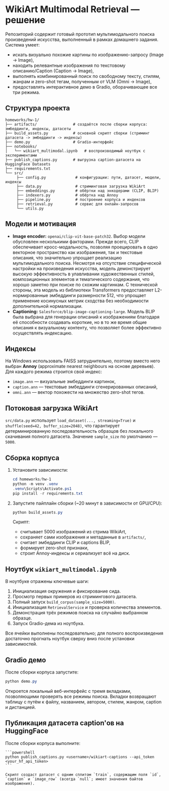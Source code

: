 
# WikiArt Multimodal Retrieval — решение

Репозиторий содержит готовый прототип мультимодального поиска произведений искусства, выполненный в рамках домашнего задания. Система умеет:

- искать визуально похожие картины по изображению-запросу (Image -> Image),
- находить релевантные изображения по текстовому описанию/Caption (Caption -> Image),
- выполнять комбинированный поиск по свободному тексту, стилям, жанрам и zero-shot тегам, полученным от VLM (Omni -> Image),
- предоставлять интерактивное демо в Gradio, оборачивающее все три режима.

## Структура проекта

```
homeworks/hw-1/
├── artifacts/                # создаётся после сборки корпуса: эмбеддинги, индексы, датасеты
├── build_assets.py           # основной скрипт сборки (стриминг датасета -> эмбеддинги -> индексы)
├── demo.py                   # Gradio-интерфейс
├── notebooks/
│   └── wikiart_multimodal.ipynb   # воспроизводимый ноутбук с экспериментами
├── publish_captions.py       # выгрузка caption-датаcета на HuggingFace Datasets
├── requirements.txt
└── src/
	 ├── config.py             # конфигурации: пути, датасет, модели, индексы
	 ├── data.py               # стриминговая загрузка WikiArt
	 ├── embeddings.py         # обёртки над энкодерами (CLIP, BLIP)
	 ├── indexers.py           # обёртка над Annoy
	 ├── pipeline.py           # построение корпуса и индексов
	 ├── retrieval.py          # сервис для онлайн-запросов
	 └── utils.py
```

## Модели и мотивация

- **Image encoder:** `openai/clip-vit-base-patch32`. Выбор модели обусловлен несколькими факторами. Прежде всего, CLIP обеспечивает кросс-модальность, позволяя проецировать в одно векторное пространство как изображения, так и текстовые описания, что значительно упрощает реализацию мультимодального поиска. Несмотря на отсутствие специфической настройки на произведения искусства, модель демонстрирует высокую эффективность в улавливании художественных стилей, композиционных элементов и тематического содержания, что хорошо заметно при поиске по схожим картинкам. С технической стороны, эта модель из библиотеки Transformers предоставляет L2-нормированные эмбеддинги размерности 512, что упрощает применение косинусных метрик сходства без необходимости дополнительной нормализации.
- **Captioning:** `Salesforce/blip-image-captioning-large`. Модель BLIP была выбрана для генерации описаний к изображениям благодаря её способности создавать короткие, но в то же время общие описания к визуальному контенту, что позволяет более эффективно осуществлять индексацию. 

## Индексы

На Windows использовать FAISS затруднительно, поэтому вместо него выбран **Annoy** (approximate nearest neighbours на основе деревьев). Для каждого режима строится свой индекс:

- `image.ann` — визуальные эмбеддинги картинок,
- `caption.ann` — текстовые эмбеддинги сгенерированных описаний,
- `omni.ann` — вектор похожести на множество zero-shot тегов.

## Потоковая загрузка WikiArt

`src/data.py` использует `load_dataset(..., streaming=True)` и `shuffle(seed=42, buffer_size=2048)`, что гарантирует детерминированную последовательность образцов без локального скачивания полного датасета. Значение `sample_size` по умолчанию — `5000`.

## Сборка корпуса

1. Установите зависимости:

	```powershell
	cd homeworks/hw-1
	python -m venv .venv
	.venv\Scripts\Activate.ps1
	pip install -r requirements.txt
	```

2. Запустите пайплайн сборки (~20 минут в зависимости от GPU/CPU):

	```powershell
	python build_assets.py
	```

	Скрипт:
	- считывает 5000 изображений из стрима WikiArt,
	- сохраняет сами изображения и метаданные в `artifacts/`,
	- считает эмбеддинги CLIP и captions BLIP,
	- формирует zero-shot признаки,
	- строит Annoy-индексы и сериализует всё на диск.

## Ноутбук `wikiart_multimodal.ipynb`

В ноутбуке отражены ключевые шаги:

1. Инициализация окружения и фиксирование сида.
2. Просмотр первых примеров из стримингового датасета.
3. Полный запуск `build_corpus(sample_size=5000)`.
4. Инициализация `RetrievalService` и проверка количества элементов.
5. Демонстрация трёх режимов поиска на случайно выбранном образце.
6. Запуск Gradio-дема из ноутбука.

Все ячейки выполнены последовательно; для полного воспроизведения достаточно прогнать ноутбук сверху вниз после установки зависимостей.

## Gradio демо

После сборки корпуса запустите:

```powershell
python demo.py
```

Откроется локальный веб-интерфейс с тремя вкладками, позволяющими проверять все режимы поиска. Вкладки возвращают таблицу с путём к файлу, названием, автором, стилем, жанром, caption и дистанцией.

## Публикация датасета caption'ов на HuggingFace

После сборки корпуса выполните:

	```powershell
	python publish_captions.py <username>/wikiart-captions --api_token <your_hf_api_token>
	```

	Скрипт создаст датасет с одним сплитом `train`, содержащим поля `id`, `caption` и `image_row` (всегда `null`; имеет значения байтов изображения).
